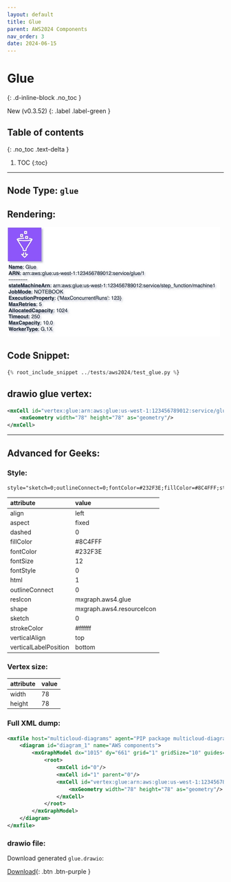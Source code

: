 ```yaml
---
layout: default
title: Glue
parent: AWS2024 Components
nav_order: 3
date: 2024-06-15
---
```


# Glue
{: .d-inline-block .no_toc }

New (v0.3.52)
{: .label .label-green }

## Table of contents
{: .no_toc .text-delta }

1. TOC
{:toc}

---


## Node Type: ``glue``

## Rendering:

![lambda](output/jpg/glue.jpg)

## Code Snippet:

```python
{% root_include_snippet ../tests/aws2024/test_glue.py %}
```

## drawio glue vertex:

```xml
<mxCell id="vertex:glue:arn:aws:glue:us-west-1:123456789012:service/glue/1" parent="1" vertex="1">
    <mxGeometry width="78" height="78" as="geometry"/>
</mxCell>
```
---

## Advanced for Geeks:

### Style:
```html
style="sketch=0;outlineConnect=0;fontColor=#232F3E;fillColor=#8C4FFF;strokeColor=#ffffff;dashed=0;verticalLabelPosition=bottom;verticalAlign=top;align=left;html=1;fontSize=12;fontStyle=0;aspect=fixed;shape=mxgraph.aws4.resourceIcon;resIcon=mxgraph.aws4.glue;"
```

| attribute | value |
|:----------|:------|
|align| left |
|aspect| fixed |
|dashed| 0 |
|fillColor| #8C4FFF |
|fontColor| #232F3E |
|fontSize| 12 |
|fontStyle| 0 |
|html| 1 |
|outlineConnect| 0 |
|resIcon| mxgraph.aws4.glue |
|shape| mxgraph.aws4.resourceIcon |
|sketch| 0 |
|strokeColor| #ffffff |
|verticalAlign| top |
|verticalLabelPosition| bottom |

### Vertex size:

| attribute | value |
|:---------|:-----------|
| width    | 78  |
| height   |78|

### Full XML dump:
```xml
<mxfile host="multicloud-diagrams" agent="PIP package multicloud-diagrams. Generate resources in draw.io compatible format for Cloud infrastructure. Copyrights @ Roman Tsypuk 2023. MIT license." type="MultiCloud">
    <diagram id="diagram_1" name="AWS components">
        <mxGraphModel dx="1015" dy="661" grid="1" gridSize="10" guides="1" tooltips="1" connect="1" arrows="1" fold="1" page="1" pageScale="1" pageWidth="850" pageHeight="1100" math="0" shadow="1">
            <root>
                <mxCell id="0"/>
                <mxCell id="1" parent="0"/>
                <mxCell id="vertex:glue:arn:aws:glue:us-west-1:123456789012:service/glue/1" value="&lt;b&gt;Name&lt;/b&gt;: Glue&lt;BR&gt;&lt;b&gt;ARN&lt;/b&gt;: arn:aws:glue:us-west-1:123456789012:service/glue/1&lt;BR&gt;-----------&lt;BR&gt;&lt;b&gt;stateMachineArn&lt;/b&gt;: arn:aws:glue:us-west-1:123456789012:service/step_function/machine1&lt;BR&gt;&lt;b&gt;JobMode&lt;/b&gt;: NOTEBOOK&lt;BR&gt;&lt;b&gt;ExecutionProperty&lt;/b&gt;: {'MaxConcurrentRuns': 123}&lt;BR&gt;&lt;b&gt;MaxRetries&lt;/b&gt;: 5&lt;BR&gt;&lt;b&gt;AllocatedCapacity&lt;/b&gt;: 1024&lt;BR&gt;&lt;b&gt;Timeout&lt;/b&gt;: 250&lt;BR&gt;&lt;b&gt;MaxCapacity&lt;/b&gt;: 10.0&lt;BR&gt;&lt;b&gt;WorkerType&lt;/b&gt;: G.1X" style="sketch=0;outlineConnect=0;fontColor=#232F3E;fillColor=#8C4FFF;strokeColor=#ffffff;dashed=0;verticalLabelPosition=bottom;verticalAlign=top;align=left;html=1;fontSize=12;fontStyle=0;aspect=fixed;shape=mxgraph.aws4.resourceIcon;resIcon=mxgraph.aws4.glue;" parent="1" vertex="1">
                    <mxGeometry width="78" height="78" as="geometry"/>
                </mxCell>
            </root>
        </mxGraphModel>
    </diagram>
</mxfile>
```

### drawio file:

Download generated ``glue.drawio``:

[Download](output/drawio/glue.drawio){: .btn .btn-purple }
